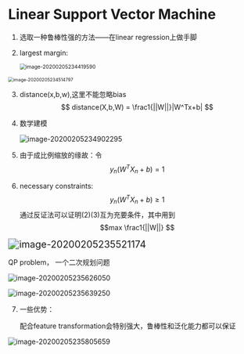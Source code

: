 # Linear Support Vector Machine

1. 选取一种鲁棒性强的方法——在linear regression上做手脚

2. largest margin:

   <img src="C:\Users\DELL\AppData\Roaming\Typora\typora-user-images\image-20200205234419590.png" alt="image-20200205234419590" style="zoom:75%;" />

<img src="C:\Users\DELL\AppData\Roaming\Typora\typora-user-images\image-20200205234514797.png" alt="image-20200205234514797" style="zoom:65%;" />

3. distance(x,b,w),这里不能忽略bias
   $$
   distance(X,b,W) = \frac1{||W||}|W^Tx+b|
   $$
   
4. 数学建模

   ![image-20200205234902295](C:\Users\DELL\AppData\Roaming\Typora\typora-user-images\image-20200205234902295.png)



5. 由于成比例缩放的缘故：令
   $$
   y_n(W^TX_n+b)=1
   $$

6. necessary constraints:
   $$
   y_n(W^TX_n+b)\geq1
   $$
   通过反证法可以证明(2)(3)互为充要条件，其中用到$$max \frac1{||W||} $$

<img src="C:\Users\DELL\AppData\Roaming\Typora\typora-user-images\image-20200205235521174.png" alt="image-20200205235521174" style="zoom:140%;" />

QP problem， 一个二次规划问题

![image-20200205235626050](C:\Users\DELL\AppData\Roaming\Typora\typora-user-images\image-20200205235626050.png)

![image-20200205235639250](C:\Users\DELL\AppData\Roaming\Typora\typora-user-images\image-20200205235639250.png)

7. 一些优势：

   配合feature transformation会特别强大，鲁棒性和泛化能力都可以保证

![image-20200205235805659](C:\Users\DELL\AppData\Roaming\Typora\typora-user-images\image-20200205235805659.png)

